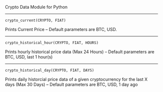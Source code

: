 Crypto Data Module for Python
________
```
crypto_current(CRYPTO, FIAT)
```
Prints Current Price – Default parameters are BTC, USD.
________
```
crypto_historical_hour(CRYPTO, FIAT, HOURS)
```
Prints hourly historical price data (Max 24 Hours) – Default parameters are BTC, USD, last 1 hour(s)
________
```
crypto_historical_day(CRYPTO, FIAT, DAYS)
```
Prints daily historcial price data of a given cryptocurrency for the last X days (Max 30 Days) – Default parameters are BTC, USD, 1 day ago
